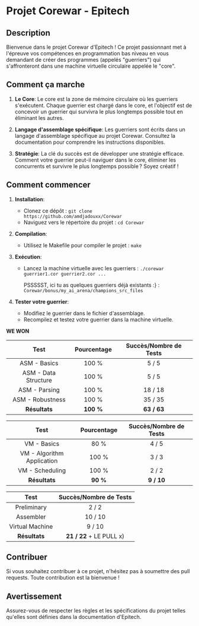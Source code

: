 # Projet Corewar - Epitech

## Description
Bienvenue dans le projet Corewar d'Epitech ! Ce projet passionnant met à l'épreuve vos compétences en programmation bas niveau en vous demandant de créer des programmes (appelés "guerriers") qui s'affronteront dans une machine virtuelle circulaire appelée le "core".

## Comment ça marche
1. **Le Core**: Le core est la zone de mémoire circulaire où les guerriers s'exécutent. Chaque guerrier est chargé dans le core, et l'objectif est de concevoir un guerrier qui survivra le plus longtemps possible tout en éliminant les autres.

2. **Langage d'assemblage spécifique**: Les guerriers sont écrits dans un langage d'assemblage spécifique au projet Corewar. Consultez la documentation pour comprendre les instructions disponibles.

3. **Stratégie**: La clé du succès est de développer une stratégie efficace. Comment votre guerrier peut-il naviguer dans le core, éliminer les concurrents et survivre le plus longtemps possible ? Soyez créatif !

## Comment commencer
1. **Installation**:
   - Clonez ce dépôt : `git clone https://github.com/amdjadouxx/Corewar`
   - Naviguez vers le répertoire du projet : `cd Corewar`

2. **Compilation**:
   - Utilisez le Makefile pour compiler le projet : `make`

3. **Exécution**:
   - Lancez la machine virtuelle avec les guerriers : `./corewar guerrier1.cor guerrier2.cor ...`

      PSSSSST, ici tu as quelques guerriers déjà existants :} : `Corewar/bonus/my_ai_arena/champions_src_files`

4. **Tester votre guerrier**:
   - Modifiez le guerrier dans le fichier d'assemblage.
   - Recompilez et testez votre guerrier dans la machine virtuelle.

**WE WON**

|          Test         | Pourcentage | Succès/Nombre de Tests |
|:-------------------------:|:----------:|:---------------:|
|        ASM - Basics        |    100 %   |      5 / 5      |
|     ASM - Data Structure     |    100 %   |      5 / 5      |
| ASM - Parsing |    100 %   |      18 / 18     |
|     ASM - Robustness    |    100 %   |     35 / 35     |
|        **Résultats**        | **100 %** |     **63 / 63**     |

|          Test         | Pourcentage | Succès/Nombre de Tests |
|:-------------------------:|:----------:|:---------------:|
|        VM - Basics        |    80 %   |      4 / 5      |
|     VM - Algorithm Application     |    100 %   |      3 / 3      |
| VM - Scheduling |    100 %   |      2 / 2     |
|        **Résultats**        | **90 %** |     **9 / 10**     |

|     Test    | Succès/Nombre de Tests |
|:---------------:|:---------------:|
|   Preliminary   |      2 / 2      |
|    Assembler    |      10 / 10     |
| Virtual Machine |      9 / 10     |
|   **Résultats**   |    **21 / 22**  + LE PULL x) |

## Contribuer
Si vous souhaitez contribuer à ce projet, n'hésitez pas à soumettre des pull requests. Toute contribution est la bienvenue !

## Avertissement
Assurez-vous de respecter les règles et les spécifications du projet telles qu'elles sont définies dans la documentation d'Epitech.
